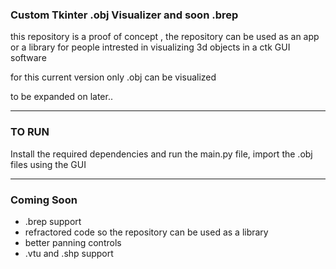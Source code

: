 ### Custom Tkinter .obj Visualizer and soon .brep 

this repository is a proof of concept , the repository can be used as an app or a library for people intrested in visualizing 3d objects in a ctk GUI software

for this current version only .obj can be visualized

to be expanded on later.. 

---

### TO RUN

Install the required dependencies and run the main.py file, import the .obj files using the GUI

---
### Coming Soon

- .brep support
- refractored code so the repository can be used as a library
- better panning controls
- .vtu and .shp support
